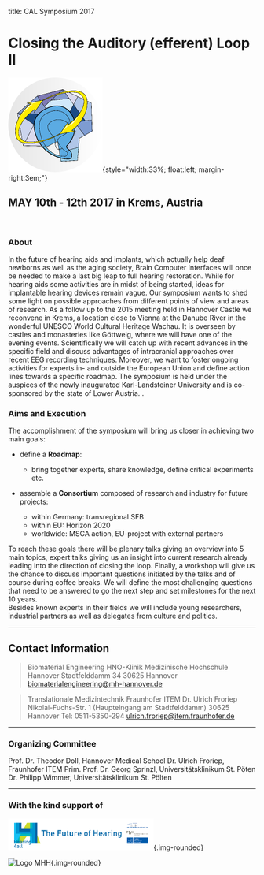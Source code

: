 title: CAL Symposium 2017

# Closing the Auditory (efferent) Loop II



![Logo CAL 2017](03_CAL2017/cal23.png){style="width:33%; float:left; margin-right:3em;"}



## MAY 10th - 12th 2017 in Krems, Austria

<br style="clear:both">



### About
In the future of hearing aids and implants, which actually help deaf 
newborns as well as the aging society, Brain Computer Interfaces will once 
be needed to make a last big leap to full hearing restoration. While for 
hearing aids some activities are in midst of being started, ideas for 
implantable hearing devices remain vague. Our symposium wants to shed some 
light on possible approaches from different points of view and areas of 
research. As a follow up to the 2015 meeting held in Hannover Castle we 
reconvene in Krems, a location close to Vienna at the Danube River in the 
wonderful UNESCO World Cultural Heritage Wachau. It is overseen by castles 
and monasteries like Göttweig, where we will have one of the evening 
events. Scientifically we will catch up with recent advances in the 
specific field and discuss advantages of intracranial approaches over 
recent EEG recording techniques. Moreover, we want to foster ongoing 
activities for experts in- and outside the European Union and define 
action lines towards a specific roadmap. The symposium is held under the 
auspices of the newly inaugurated Karl-Landsteiner University and is 
co-sponsored by the state of Lower Austria.
.



<!-- ![Schloss Herrenhausen](02_cal-symposium-2015/ssh_cropped.png){.img-rounded} -->

### Aims and Execution

The accomplishment of the symposium will bring us closer in achieving two main goals:

-   define a **Roadmap**: 
    -   bring together experts, share knowledge, define critical experiments etc.

-   assemble a **Consortium** composed of research and industry for future projects: 
    -   within Germany: transregional SFB
    -   within EU: Horizon 2020 
    -   worldwide: MSCA action, EU-project with external partners

To reach these goals there will be plenary talks giving an overview into 5 main topics, expert talks giving 
us an insight into current research already leading into the direction of closing the loop. Finally, a workshop 
will give us the chance to discuss important questions initiated by the talks and of course during coffee breaks. 
We will define the most challenging questions that need to be answered to go the next step and set milestones for the 
next 10 years.  
Besides known experts in their fields we will include young researchers, industrial partners as well as delegates from 
culture and politics.


-------------------

Contact Information
-------------------

> Biomaterial Engineering
> HNO-Klinik
> Medizinische Hochschule Hannover
> Stadtfelddamm 34
> 30625 Hannover
> [biomaterialengineering@mh-hannover.de](mailto:biomaterialengineering@mh-hannover.de)

> Translationale Medizintechnik
> Fraunhofer ITEM
> Dr. Ulrich Froriep
> Nikolai-Fuchs-Str. 1 (Haupteingang am Stadtfelddamm)
> 30625 Hannover
> Tel: 0511-5350-294
> ulrich.froriep@item.fraunhofer.de

------------------------
### Organizing Committee

Prof. Dr. Theodor Doll, Hannover Medical School
Dr. Ulrich Froriep, Fraunhofer ITEM 
Prim. Prof. Dr. Georg Sprinzl, Universitätsklinikum St. Pöten
Dr. Philipp Wimmer, Universitätsklinikum St. Pölten

----------------------------
### With the kind support of

![Logo Hearing4all](03_past-events/02_cal-symposium-2015/h4a_logo_long3.png){.img-rounded}

![Logo MHH](MHH-Logo.png){.img-rounded}

